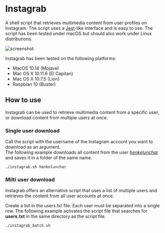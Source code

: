 # Instagrab
  
A shell script that retrieves multimedia content from user profiles on Instagram. The script uses a [Jest](https://jestjs.io/)-like interface and is easy to use. The script has been tested under macOS but should also work under Linux distributions.

![screenshot](https://drive.google.com/uc?id=1pC-Y-VzL7kGRBW_uqs8kVgAHDnjffyyO)

Instagrab has been tested on the following platforms:

* MacOS 10.14 (Mojave)
* Mac OS X 10.11.6 (El Capitan)
* Mac OS X 10.7.5 (Lion)
* Raspbian 10 (Buster)

## How to use

Instagrab can be used to retrieve multimedia content from a specific user, or download content from multiple users at once.

### Single user download
  Call the script with the username of the Instagram account you want to download as an argument.   
The following example downloads all content from the user *[henkelunchar](https://www.instagram.com/henkelunchar/?hl=en)* and saves it in a folder of the same name.

```console
./instagrab.sh henkelunchar
```

### Milti user download

Instagrab offers an alternative script that uses a list of multiple users and retrieves the content from all user accounts at once.

Create a list in the users.txt file. Each user must be separated into a single row. The following example activates the script file that searches for **users.txt** in the same directory as the script file.

```console
./instagrab_batch.sh
```
